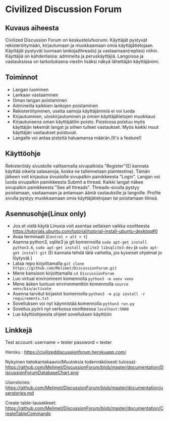 # Civilized Discussion Forum

## Kuvaus aiheesta
Civilized Discussion Forum on keskustelufoorumi. Käyttäjät pystyvät rekisteröitymään, kirjautumaan ja muokkaamaan omia käyttäjätietojaan. Käyttäjät pystyvät luomaan lankoja(threads) ja vastaamaan(replies) niihin. Käyttäjiä on kahdenlaisia: admineita ja peruskäyttäjiä. Langoissa ja vastauksissa on tarkoituksena viestin lisäksi näkyä lähettäjän käyttäjänimi. 

## Toiminnot
  * Langan luominen
  * Lankaan vastaaminen
  * Oman langan poistaminen
  * Admineilla kaikkien lankojen poistaminen
  * Rekisteröityminen, useita samoja käyttäjänimiä ei voi luoda
  * Kirjautuminen, uloskirjautuminen ja omien käyttäjätietojen muokkaus
  * Kirjautuneena oman käyttäjätilin poisto. Poistossa poistuu myös käyttäjän tekemät langat ja siihen tulleet vastaukset. Myös kaikki muut käyttäjän vastaukset poistuvat.
  * Langalle voi antaa pisteitä haluamansa määrän.(It's a feature!)
  

## Käyttöohje
Rekisteröidy sivustolle valitsemalla sivupalkista "Register"(Ei kannata käyttää oikeita salasanoja, koska ne tallennetaan plaintextina). Tämän jälkeen voit kirjautua sivustolle sivupalkin painikkeesta "Login". Langan voi luoda sivupalkin painikkeesta Submit a thread. Kaikki langat näkee sivupalkin painikkeesta "See all threads". Threads-sivulla pystyy poistamaan, vastaamaan ja antamaan ääniä vastauksille ja langoille. Profile sivulla pystyy muokkaamaan omia käyttäjätietojaan tai poistamaan tilinsä.

## Asennusohje(Linux only)
 * Jos et vielä käytä Linuxia voit asentaa sellaisen vaikka osoitteesta https://tutorials.ubuntu.com/tutorial/tutorial-install-ubuntu-desktop#0
 * Avaa terminaali (`Control + alt + t`)
 * Asenna python3, sqlite3 ja git komennoilla `sudo apt-get install python3.6`, `sudo apt-get install sqlite3 libsqlite3-dev`
 ja `sudo apt-get install git` (Ei kannata tehdä tätä vaihetta, jos kyseiset ohjelmat jo löytyvät.)
 * Lataa repo kirjoittamalla `git clone https://github.com/Melimet/DiscussionForum.git`
 * Mene kansioon kirjoittamalla `cd DiscussionForum`
 * Luo virtual environment komennolla `python3 -m venv venv`
 * Mene äsken luotuun environmenttiin komennolla `source venv/bin/activate`
 * Asenna tarvitut kirjastot komennolla `python3 -m pip install -r requirements.txt`
 * Sovelluksen voi nyt käynnistää komennolla `python3 run.py`
 * Sovellus pyörii nyt verkossa osoitteessa `localhost:5000`
 * Lue käyttöohjeesta ohjeet sovelluksen käyttöön

## Linkkejä

Test account: username = tester password = tester

Heroku : https://civilizeddiscussionforum.herokuapp.com/

Nykyinen tietokantakaavio(Muutoksia todennäköisesti tulossa): https://github.com/Melimet/DiscussionForum/blob/master/documentation/DiscussionForumDatabaseChart.png

Userstories: https://github.com/Melimet/DiscussionForum/blob/master/documentation/userstories.md

Create table-lausekkeet: https://github.com/Melimet/DiscussionForum/blob/master/documentation/CreateTableCommands
